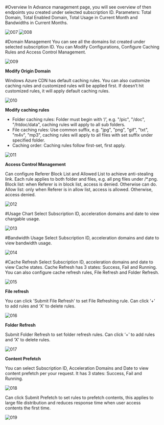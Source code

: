 #Overview
In Advance management page, you will see overview of then endpoints you created under selected subscription ID. Parameters: Total Domain, Total Enabled Domain, Total Usage in Current Month and Bandwidths in Current Months.

![007](Images/007.png)
![008](Images/008.png)

#Domain Management
You can see all the domains list created under selected subscription ID.
You can Modify Configurations, Configure Caching Rules and Access Control Management.

![009](Images/009.png)

**Modify Origin Domain**

Windows Azure CDN has default caching rules. You can also customize caching rules and customized rules will be applied first. If doesn’t hit customized rules, it will apply default caching rules.

![010](Images/010.png)

**Modify caching rules**

- Folder caching rules: Folder must begin with ‘/’, e.g. "/pic", "/doc", "/htdoc/data", caching rules will apply to all sub folders.
- File caching rules: Use common suffix, e.g. "jpg", "png", "gif", "txt", "m4v", "mp3", caching rules will apply to all files with set suffix under specified folder.
- Caching order: Caching rules follow first-set, first apply. 

![011](Images/011.png)

**Access Control Management**

Can configure Referer Block List and Allowed List to achieve anti-stealing link.
Each rule applies to both folder and files, e.g. all png files under /*.png.
Block list: when Referer is in block list, access is denied. Otherwise can do.
Allow list: only when Referer is in allow list, access is allowed. Otherwise, access denied.

![012](Images/012.png)

#Usage Chart
Select Subscription ID, acceleration domains and date to view chargable usage.

![013](Images/013.png)

#Bandwidth Usage
Select Subscription ID, acceleration domains and date to view bandwidth usage.

![014](Images/014.png)

#Cache Refresh
Select Subscription ID, acceleration domains and date to view Cache states. Cache Refresh has 3 states: Success, Fail and Running. You can also configure cache refresh rules, File Refresh and Folder Refresh. 

![015](Images/015.png)

**File refresh**

You can click 'Submit File Refresh' to set File Refreshing rule. Can click ‘+’ to add rules and ‘X’ to delete rules.

![016](Images/016.png)

**Folder Refresh**

Submit Folder Refresh to set folder refresh rules. Can click ‘+’ to add rules and ‘X’ to delete rules.

![017](Images/017.png)

**Content Prefetch**

You can select Subscription ID, Acceleration Domains and Date to view content prefetch per your request. It has 3 states: Success, Fail and Running.

![018](Images/018.png)

Can click Submit Prefetch to set rules to prefetch contents, this applies to large file distribution and reduces response time when user access contents the first time.

![019](Images/019.png)



